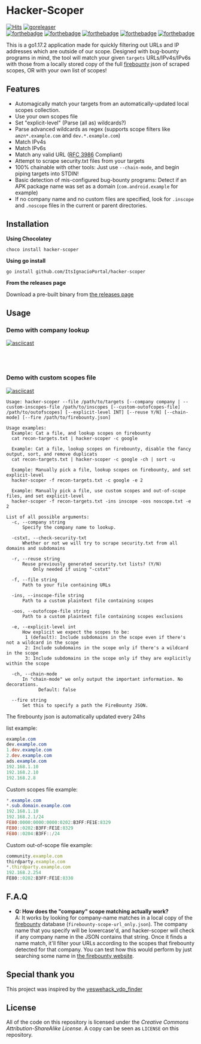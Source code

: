 # Hacker-Scoper
[![Hits](https://hits.seeyoufarm.com/api/count/incr/badge.svg?url=https%3A%2F%2Fgithub.com%2FItsIgnacioPortal%2Fhacker-scoper&count_bg=%2379C83D&title_bg=%23555555&icon=&icon_color=%23E7E7E7&title=hits&edge_flat=false)](https://hits.seeyoufarm.com)
[![goreleaser](https://github.com/ItsIgnacioPortal/hacker-scoper/actions/workflows/gorelease.yml/badge.svg)](https://github.com/ItsIgnacioPortal/hacker-scoper/actions/workflows/gorelease.yml)  
[![forthebadge](https://forthebadge.com/images/badges/made-with-go.svg)](https://forthebadge.com) 
[![forthebadge](https://forthebadge.com/images/badges/built-with-love.svg)](https://forthebadge.com)
[![forthebadge](https://forthebadge.com/images/badges/cc-sa.svg)](https://forthebadge.com)
[![forthebadge](https://forthebadge.com/images/badges/check-it-out.svg)](https://forthebadge.com)
[![forthebadge](https://forthebadge.com/images/badges/fo-real.svg)](https://forthebadge.com)

This is a go1.17.2 application made for quickly filtering out URLs and IP addresses which are outside of our scope. Designed with bug-bounty programs in mind, the tool will match your given `targets` URLs/IPv4s/IPv6s with those from a locally stored copy of the full [firebounty](https://firebounty.com) json of scraped scopes, OR with your own list of scopes!

## Features

- Automagically match your targets from an automatically-updated local scopes collection.
- Use your own scopes file
- Set "explicit-level" (Parse (all as) wildcards?)
- Parse advanced wildcards as regex (supports scope filters like `amzn*.example.com` and `dev.*.example.com`)
- Match IPv4s
- Match IPv6s
- Match any valid URL ([RFC 3986](https://www.rfc-editor.org/rfc/rfc3986.html) Compliant)
- Attempt to scrape security.txt files from your targets
- 100% chainable with other tools: Just use `--chain-mode`, and begin piping targets into STDIN!
- Basic detection of mis-configured bug-bounty programs: Detect if an APK package name was set as a domain (`com.android.example` for example)
- If no company name and no custom files are specified, look for `.inscope` and `.noscope` files in the current or parent directories.

## Installation

**Using Chocolatey**

```
choco install hacker-scoper
```

**Using go install**

```
go install github.com/ItsIgnacioPortal/hacker-scoper
```

**From the releases page**

Download a pre-built binary from [the releases page](https://github.com/ItsIgnacioPortal/hacker-scoper/releases)

## Usage

### Demo with company lookup 
[![asciicast](https://asciinema.org/a/fKXTmmbtNPqKQmn3CrAaXNTB3.svg)](https://asciinema.org/a/fKXTmmbtNPqKQmn3CrAaXNTB3)
<br>
<br>
<br>
<br>

### Demo with custom scopes file
[![asciicast](https://asciinema.org/a/N8hohdAxM9cM0RkC6ptHFJygE.svg)](https://asciinema.org/a/N8hohdAxM9cM0RkC6ptHFJygE)

```
Usage: hacker-scoper --file /path/to/targets [--company company | --custom-inscopes-file /path/to/inscopes [--custom-outofcopes-file] /path/to/outofscopes] [--explicit-level INT] [--reuse Y/N] [--chain-mode] [--fire /path/to/firebounty.json]

Usage examples:
  Example: Cat a file, and lookup scopes on firebounty
  cat recon-targets.txt | hacker-scoper -c google

  Example: Cat a file, lookup scopes on firebounty, disable the fancy output, sort, and remove duplicats
  cat recon-targets.txt | hacker-scoper -c google -ch | sort -u

  Example: Manually pick a file, lookup scopes on firebounty, and set explicit-level
  hacker-scoper -f recon-targets.txt -c google -e 2

  Example: Manually pick a file, use custom scopes and out-of-scope files, and set explicit-level
  hacker-scoper -f recon-targets.txt -ins inscope -oos noscope.txt -e 2

List of all possible arguments:
  -c, --company string
      Specify the company name to lookup.

  -cstxt, --check-security-txt
      Whether or not we will try to scrape security.txt from all domains and subdomains

  -r, --reuse string
      Reuse previously generated security.txt lists? (Y/N)
          Only needed if using "-cstxt"

  -f, --file string
      Path to your file containing URLs

  -ins, --inscope-file string
      Path to a custom plaintext file containing scopes

  -oos, --outofcope-file string
      Path to a custom plaintext file containing scopes exclusions

  -e, --explicit-level int
      How explicit we expect the scopes to be:
       1 (default): Include subdomains in the scope even if there's not a wildcard in the scope
       2: Include subdomains in the scope only if there's a wildcard in the scope
       3: Include subdomains in the scope only if they are explicitly within the scope

  -ch, --chain-mode
      In "chain-mode" we only output the important information. No decorations.
            Default: false

  --fire string
      Set this to specify a path the FireBounty JSON.
```

The firebounty json is automatically updated every 24hs

list example:
```powershell
example.com
dev.example.com
1.dev.example.com
2.dev.example.com
ads.example.com
192.168.1.10
192.168.2.10
192.168.2.8
```

Custom scopes file example:
```powershell
*.example.com
*.sub.domain.example.com
192.168.1.10
192.168.2.1/24
FE80:0000:0000:0000:0202:B3FF:FE1E:8329
FE80::0202:B3FF:FE1E:8329
FE80::0204:B3FF::/24
```

Custom out-of-scope file example:
```javascript
community.example.com
thirdparty.example.com
*.thirdparty.example.com
192.168.2.254
FE80::0202:B3FF:FE1E:8330
```

## F.A.Q
- **Q: How does the "company" scope matching actually work?**     
A: It works by looking for company-name matches in a local copy of the [firebounty](https://firebounty.com/) database (`firebounty-scope-url_only.json`). The company name that you specify will be lowercase'd, and hacker-scoper will check if any company name in the JSON contains that string. Once it finds a name match, it'll filter your URLs according to the scopes that firebounty detected for that company. You can test how this would perform by just searching some name in [the firebounty website](https://firebounty.com/).

## Special thank you
This project was inspired by the [yeswehack_vdp_finder](https://github.com/yeswehack/yeswehack_vdp_finder)

## License
All of the code on this repository is licensed under the *Creative Commons Attribution-ShareAlike License*. A copy can be seen as `LICENSE` on this repository.
